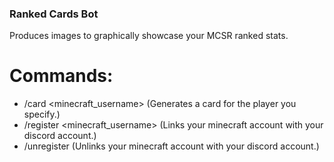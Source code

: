 ### Ranked Cards Bot
Produces images to graphically showcase your MCSR ranked stats.

# Commands:
- /card <minecraft_username> (Generates a card for the player you specify.)
- /register <minecraft_username> (Links your minecraft account with your discord account.)
- /unregister (Unlinks your minecraft account with your discord account.)